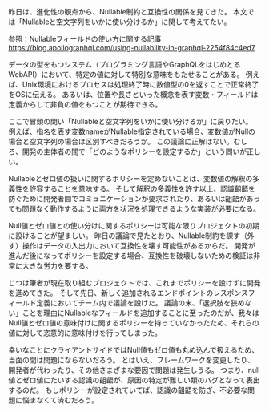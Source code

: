 昨日は、進化性の観点から、Nullable制約と互換性の関係を見てきた。
本文では「Nullableと空文字列をいかに使い分けるか」に関して考えてたい。

参照：Nullableフィールドの使い方に関する記事
https://blog.apollographql.com/using-nullability-in-graphql-2254f84c4ed7

データの型をもつシステム（プログラミング言語やGraphQLをはじめとるWebAPI）において、特定の値に対して特別な意味をもたせることがある。
例えば、Unix環境におけるプロセスは処理終了時に数値型の0を返すことで正常終了をOSに伝える。
あるいは、位置や長さといった概念を表す変数・フィールドは定義からして非負の値をもつことが期待できる。

ここで冒頭の問い「Nullableと空文字列をいかに使い分けるか」に戻りたい。
例えば、指名を表す変数nameがNullable指定されている場合、変数値がNullの場合と空文字列の場合は区別すべきだろうか。
この議論に正解はない。むしろ、開発の主体者の間で「どのようなポリシーを設定するか」という問いが正しい。

Nullableとゼロ値の扱いに関するポリシーを定めないことは、変数値の解釈の多義性を許容することを意味する。
そして解釈の多義性を許す以上、認識齟齬を防ぐために開発者間でコミュニケーションが要求されたり、あるいは齟齬があっても問題なく動作するように両方を状況を処理できるような実装が必要になる。

Null値とゼロ値との使い分けに関するポリシーは可能な限りプロジェクトの初期に設けることが望ましい。
昨日の議論で見たとおり、Nullable制約を課す（外す）操作はデータの入出力において互換性を壊す可能性があるからだ。
開発が進んだ後になってポリシーを設定する場合、互換性を破壊しないための検証は非常に大きな労力を要する。

じつは筆者が現在取り組むプロジェクトでは、これまでポリシーを設けずに開発を進めてきた。
そして先日、新しく追加されるエンドポイントのレスポンスフィールド定義においてチーム内で議論を設けた。
議論の末、「選択肢を狭めない」ことを理由にNullableなフィールドを追加することに至ったのだが、我々はNull値とゼロ値の意味付けに関するポリシーを持っていなかったため、それらの値に対して恣意的に意味付けを行ってしまった。

幸いなことにクライアントサイドではNull値もゼロ値も丸め込んで扱えるため、当面の間は問題にならないだろう。
とはいえ、フレームワークを変更したり、開発者が代わったり、その他さまざまな要因で問題は発生しうる。
つまり、null値とゼロ値にたいする認識の齟齬が、原因の特定が難しい類のバグとなって表出するのだ。
もしポリシーが設定されていてば、認識の齟齬を防ぎ、不必要な問題に悩まなくて済むだろう。
